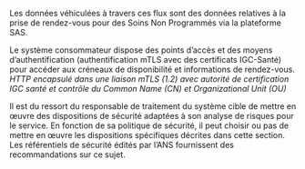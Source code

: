 
Les données véhiculées à travers ces flux sont des données relatives à la prise de rendez-vous pour des Soins Non Programmés via la plateforme SAS.

Le système consommateur dispose des points d’accès et des moyens d’authentification (authentification mTLS avec des certificats IGC-Santé) pour accéder aux créneaux de disponibilité et informations de rendez-vous.  
_HTTP encapsulé dans une liaison mTLS (1.2) avec autorité de certification IGC santé et contrôle du Common Name (CN) et Organizational Unit (OU)_

Il est du ressort du responsable de traitement du système cible de mettre en œuvre des dispositions de sécurité adaptées à son analyse de risques pour le service. En fonction de sa politique de sécurité, il peut choisir ou pas de mettre en œuvre les dispositions spécifiques décrites dans cette section. Les référentiels de sécurité édités par l’ANS fournissent des recommandations sur ce sujet.
<br><br>

